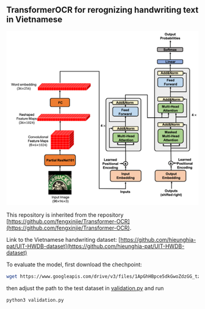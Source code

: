 ## TransformerOCR for rerognizing handwriting text in Vietnamese

![TransformerOCR's structure](images/art.png)

This repository is inherited from the repository [https://github.com/fengxinjie/Transformer-OCR](https://github.com/fengxinjie/Transformer-OCR).

Link to the Vietnamese handwriting dataset: [https://github.com/hieunghia-pat/UIT-HWDB-dataset](https://github.com/hieunghia-pat/UIT-HWDB-dataset)

To evaluate the model, first download the chechpoint:

```bash
wget https://www.googleapis.com/drive/v3/files/1ApGhHBpce5dkGwoZdzGG_tzTgxz1edTs?alt=media&key=AIzaSyByxcJ3WXPaoh9qg4DoCGxrbxC5LyTQvug -d checkpoints
```

then adjust the path to the test dataset in [validation.py](validation.py) and run

```bash
python3 validation.py
```